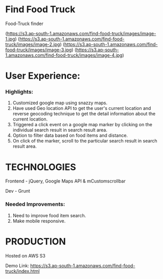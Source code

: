Find Food Truck
==========

Food-Truck finder

(https://s3.ap-south-1.amazonaws.com/find-food-truck/images/image-1.jpg)
(https://s3.ap-south-1.amazonaws.com/find-food-truck/images/image-2.jpg)
(https://s3.ap-south-1.amazonaws.com/find-food-truck/images/image-3.jpg)
(https://s3.ap-south-1.amazonaws.com/find-food-truck/images/image-4.jpg)


User Experience:
====

### Highlights:

1. Customized google map using snazzy maps.
2. Have used Geo location API to get the user's current location and reverse geocoding technique to get the detail information about the current location.
3. Triggered a click event on a google map marker by clicking on the individual search result in search result area.
4. Option to filter data based on food items and distance.
5. On click of the marker, scroll to the particular search result in search result area.

TECHNOLOGIES
======

Frontend - jQuery, Google Maps API & mCustomscrollbar

Dev      - Grunt


### Needed Improvements:

1. Need to improve food item search.
2. Make mobile responsive.

PRODUCTION
======

Hosted on AWS S3

Demo Link: https://s3.ap-south-1.amazonaws.com/find-food-truck/index.html
